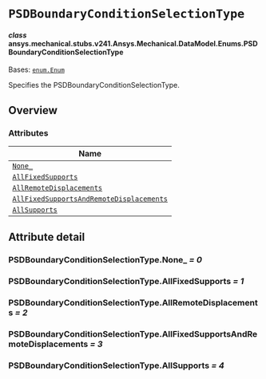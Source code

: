 # `PSDBoundaryConditionSelectionType`



#### *class* ansys.mechanical.stubs.v241.Ansys.Mechanical.DataModel.Enums.PSDBoundaryConditionSelectionType

Bases: [`enum.Enum`](https://docs.python.org/3/library/enum.html#enum.Enum)

Specifies the PSDBoundaryConditionSelectionType.

<!-- !! processed by numpydoc !! -->

<a id="overview"></a>

## Overview

### Attributes

| Name |
| ---------------------------------------------------------------------------------------------------------------------------------------------------------------------------------------------------------------- |
| [`None_`](../../../../../v242/Ansys/Mechanical/DataModel/Enums/PSDBoundaryConditionSelectionType.md#PSDBoundaryConditionSelectionType.None_) |
| [`AllFixedSupports`](../../../../../v242/Ansys/Mechanical/DataModel/Enums/PSDBoundaryConditionSelectionType.md#PSDBoundaryConditionSelectionType.AllFixedSupports) |
| [`AllRemoteDisplacements`](../../../../../v242/Ansys/Mechanical/DataModel/Enums/PSDBoundaryConditionSelectionType.md#PSDBoundaryConditionSelectionType.AllRemoteDisplacements) |
| [`AllFixedSupportsAndRemoteDisplacements`](../../../../../v242/Ansys/Mechanical/DataModel/Enums/PSDBoundaryConditionSelectionType.md#PSDBoundaryConditionSelectionType.AllFixedSupportsAndRemoteDisplacements) |
| [`AllSupports`](../../../../../v242/Ansys/Mechanical/DataModel/Enums/PSDBoundaryConditionSelectionType.md#PSDBoundaryConditionSelectionType.AllSupports) |

<a id="attribute-detail"></a>

## Attribute detail

<a id="PSDBoundaryConditionSelectionType.None_"></a>

### PSDBoundaryConditionSelectionType.None_ *= 0*

<a id="PSDBoundaryConditionSelectionType.AllFixedSupports"></a>

### PSDBoundaryConditionSelectionType.AllFixedSupports *= 1*

<a id="PSDBoundaryConditionSelectionType.AllRemoteDisplacements"></a>

### PSDBoundaryConditionSelectionType.AllRemoteDisplacements *= 2*

<a id="PSDBoundaryConditionSelectionType.AllFixedSupportsAndRemoteDisplacements"></a>

### PSDBoundaryConditionSelectionType.AllFixedSupportsAndRemoteDisplacements *= 3*

<a id="PSDBoundaryConditionSelectionType.AllSupports"></a>

### PSDBoundaryConditionSelectionType.AllSupports *= 4*


